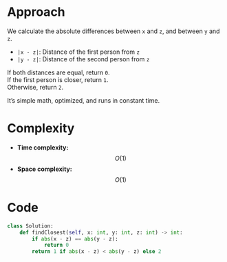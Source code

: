 # Approach  
We calculate the absolute differences between `x` and `z`, and between `y` and `z`.  
- `|x - z|`: Distance of the first person from `z`  
- `|y - z|`: Distance of the second person from `z`  

If both distances are equal, return `0`.  
If the first person is closer, return `1`.  
Otherwise, return `2`.

It’s simple math, optimized, and runs in constant time.

# Complexity  
- **Time complexity:** $$O(1)$$  
- **Space complexity:** $$O(1)$$  

# Code  
```python
class Solution:
    def findClosest(self, x: int, y: int, z: int) -> int:
        if abs(x - z) == abs(y - z):
            return 0
        return 1 if abs(x - z) < abs(y - z) else 2
